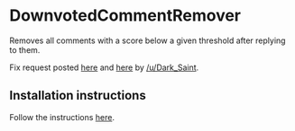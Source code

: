 # DownvotedCommentRemover

Removes all comments with a score below a given threshold after replying to them.

Fix request posted [here](https://www.reddit.com/r/RequestABot/comments/54sd3i/fix_comment_bot/)
and [here](https://www.reddit.com/r/redditdev/comments/54syiw/question_deleted_comments/)
by [/u/Dark_Saint](https://www.reddit.com/user/Dark_Saint).

## Installation instructions
Follow the instructions [here](https://github.com/JohnnyDeuss/reddit-bots).
